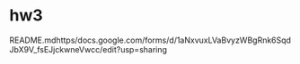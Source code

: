 # hw3
README.mdhttps/docs.google.com/forms/d/1aNxvuxLVaBvyzWBgRnk6SqdJbX9V_fsEJjckwneVwcc/edit?usp=sharing
